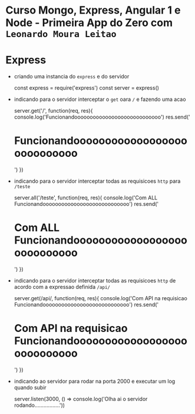 # Curso Mongo, Express, Angular 1 e Node - Primeira App do Zero com `Leonardo Moura Leitao`

# Express

* criando uma instancia do `express` e do servidor

    const express = require('express')
    const server = express()

* indicando para o servidor interceptar o `get` oara `/` e fazendo uma acao

    server.get('/', function(req, res){
        console.log('Funcionandoooooooooooooooooooooooooooo')
        res.send('<h1>Funcionandoooooooooooooooooooooooooooo</h1>')
    })

* indicando para o servidor interceptar todas as requisicoes `http` para `/teste`

    server.all('/teste', function(req, res){
        console.log('Com ALL Funcionandoooooooooooooooooooooooooooo')
        res.send('<h1>Com ALL Funcionandoooooooooooooooooooooooooooo</h1>')
    })

* indicando para o servidor interceptar todas as requisicoes `http` de acordo com a expressao definida `/api/`

    server.get(/api/, function(req, res){
        console.log('Com API na requisicao Funcionandoooooooooooooooooooooooooooo')
        res.send('<h1>Com API na requisicao Funcionandoooooooooooooooooooooooooooo</h1>')
    })

* indicando ao servidor para rodar na porta 2000 e executar um log quando subir    

    server.listen(3000, () => console.log('Olha ai o servidor rodando.................'))